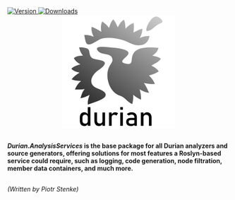 <div align="left">
	<a href="https://www.nuget.org/packages/Durian.AnalysisServices">
		<img src="https://img.shields.io/nuget/v/Durian.AnalysisServices?color=seagreen&style=flat-square" alt="Version"/>
	</a>
	<a href="https://www.nuget.org/packages/Durian.AnalysisServices">
		<img src="https://img.shields.io/nuget/dt/Durian.AnalysisServices?color=blue&style=flat-square" alt="Downloads"/>
	</a> <br />
</div>

<div align="center">
		<img src="../../img/icons/Durian-256.png" alt="Durian logo"/>
</div>

##

***Durian.AnalysisServices* is the base package for all Durian analyzers and source generators, offering solutions for most features a Roslyn-based service could require, such as logging, code generation, node filtration, member data containers, and much more.**


##

*\(Written by Piotr Stenke\)*